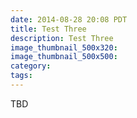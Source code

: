 ```yaml
---
date: 2014-08-28 20:08 PDT
title: Test Three
description: Test Three
image_thumbnail_500x320:
image_thumbnail_500x500:
category:
tags:
---
```

<p>
TBD
</p>
<!-- more -->
